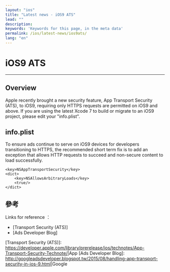 ```yaml
---
layout: "ios"
title: "Latest news - iOS9 ATS"
lead: ""
description:
keywords: 'Keywords for this page, in the meta data'
permalink: /ios/latest-news/ios9ats/
lang: "en"
---
```

# iOS9 ATS
---

## Overview
Apple recently brought a new security feature, App Transport Security (ATS), to iOS9, requiring only HTTPS requests are permitted on iOS9 and above. If you are using the latest Xcode 7 to build or migrate to an iOS9 project, please edit your "info.plist".


## info.plist
To ensure ads continue to serve on iOS9 devices for developers transitioning to HTTPS, the recommended short term fix is to add an exception that allows HTTP requests to succeed and non-secure content to load successfully.

    <key>NSAppTransportSecurity</key>
    <dict>
        <key>NSAllowsArbitraryLoads</key>
        <true/>
    </dict>


## 參考
Links for reference ：

- [Transport Security (ATS)]
- [Ads Developer Blog]


[Transport Security (ATS)]: <https://developer.apple.com/library/prerelease/ios/technotes/App-Transport-Security-Technote/>|App
[Ads Developer Blog]: <http://googleadsdeveloper.blogspot.tw/2015/08/handling-app-transport-security-in-ios-9.html>|Google
